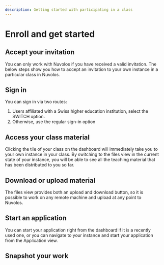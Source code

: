 ```yaml
---
description: Getting started with participating in a class
---
```


# Enroll and get started

## Accept your invitation

You can only work with Nuvolos if you have received a valid invitation. The below steps show you how to accept an invitation to your own instance in a particular class in Nuvolos.



## Sign in

You can sign in via two routes:

1. Users affiliated with a Swiss higher education institution, select the SWITCH option.
2. Otherwise, use the regular sign-in option

## Access your class material

Clicking the tile of your class on the dashboard will immediately take you to your own instance in your class. By switching to the files view in the current state of your instance, you will be able to see all the teaching material that has been distributed to you so far.



## Download or upload material

The files view provides both an upload and download button, so it is possible to work on any remote machine and upload at any point to Nuvolos.

## Start an application

You can start your application right from the dashboard if it is a recently used one, or you can navigate to your instance and start your application from the Application view.

## Snapshot your work







